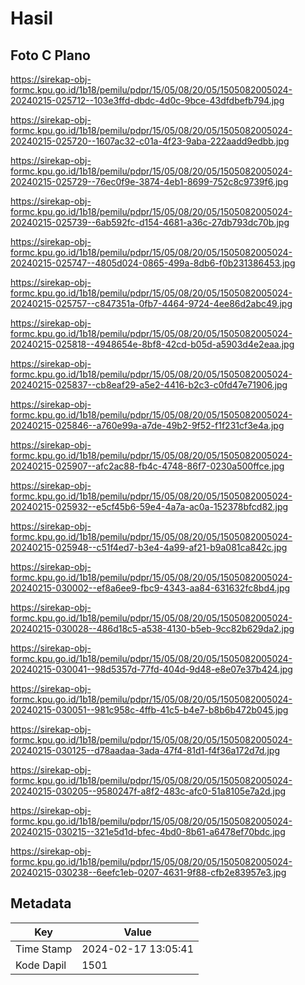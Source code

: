 # Hasil

## Foto C Plano

https://sirekap-obj-formc.kpu.go.id/1b18/pemilu/pdpr/15/05/08/20/05/1505082005024-20240215-025712--103e3ffd-dbdc-4d0c-9bce-43dfdbefb794.jpg

https://sirekap-obj-formc.kpu.go.id/1b18/pemilu/pdpr/15/05/08/20/05/1505082005024-20240215-025720--1607ac32-c01a-4f23-9aba-222aadd9edbb.jpg

https://sirekap-obj-formc.kpu.go.id/1b18/pemilu/pdpr/15/05/08/20/05/1505082005024-20240215-025729--76ec0f9e-3874-4eb1-8699-752c8c9739f6.jpg

https://sirekap-obj-formc.kpu.go.id/1b18/pemilu/pdpr/15/05/08/20/05/1505082005024-20240215-025739--6ab592fc-d154-4681-a36c-27db793dc70b.jpg

https://sirekap-obj-formc.kpu.go.id/1b18/pemilu/pdpr/15/05/08/20/05/1505082005024-20240215-025747--4805d024-0865-499a-8db6-f0b231386453.jpg

https://sirekap-obj-formc.kpu.go.id/1b18/pemilu/pdpr/15/05/08/20/05/1505082005024-20240215-025757--c847351a-0fb7-4464-9724-4ee86d2abc49.jpg

https://sirekap-obj-formc.kpu.go.id/1b18/pemilu/pdpr/15/05/08/20/05/1505082005024-20240215-025818--4948654e-8bf8-42cd-b05d-a5903d4e2eaa.jpg

https://sirekap-obj-formc.kpu.go.id/1b18/pemilu/pdpr/15/05/08/20/05/1505082005024-20240215-025837--cb8eaf29-a5e2-4416-b2c3-c0fd47e71906.jpg

https://sirekap-obj-formc.kpu.go.id/1b18/pemilu/pdpr/15/05/08/20/05/1505082005024-20240215-025846--a760e99a-a7de-49b2-9f52-f1f231cf3e4a.jpg

https://sirekap-obj-formc.kpu.go.id/1b18/pemilu/pdpr/15/05/08/20/05/1505082005024-20240215-025907--afc2ac88-fb4c-4748-86f7-0230a500ffce.jpg

https://sirekap-obj-formc.kpu.go.id/1b18/pemilu/pdpr/15/05/08/20/05/1505082005024-20240215-025932--e5cf45b6-59e4-4a7a-ac0a-152378bfcd82.jpg

https://sirekap-obj-formc.kpu.go.id/1b18/pemilu/pdpr/15/05/08/20/05/1505082005024-20240215-025948--c51f4ed7-b3e4-4a99-af21-b9a081ca842c.jpg

https://sirekap-obj-formc.kpu.go.id/1b18/pemilu/pdpr/15/05/08/20/05/1505082005024-20240215-030002--ef8a6ee9-fbc9-4343-aa84-631632fc8bd4.jpg

https://sirekap-obj-formc.kpu.go.id/1b18/pemilu/pdpr/15/05/08/20/05/1505082005024-20240215-030028--486d18c5-a538-4130-b5eb-9cc82b629da2.jpg

https://sirekap-obj-formc.kpu.go.id/1b18/pemilu/pdpr/15/05/08/20/05/1505082005024-20240215-030041--98d5357d-77fd-404d-9d48-e8e07e37b424.jpg

https://sirekap-obj-formc.kpu.go.id/1b18/pemilu/pdpr/15/05/08/20/05/1505082005024-20240215-030051--981c958c-4ffb-41c5-b4e7-b8b6b472b045.jpg

https://sirekap-obj-formc.kpu.go.id/1b18/pemilu/pdpr/15/05/08/20/05/1505082005024-20240215-030125--d78aadaa-3ada-47f4-81d1-f4f36a172d7d.jpg

https://sirekap-obj-formc.kpu.go.id/1b18/pemilu/pdpr/15/05/08/20/05/1505082005024-20240215-030205--9580247f-a8f2-483c-afc0-51a8105e7a2d.jpg

https://sirekap-obj-formc.kpu.go.id/1b18/pemilu/pdpr/15/05/08/20/05/1505082005024-20240215-030215--321e5d1d-bfec-4bd0-8b61-a6478ef70bdc.jpg

https://sirekap-obj-formc.kpu.go.id/1b18/pemilu/pdpr/15/05/08/20/05/1505082005024-20240215-030238--6eefc1eb-0207-4631-9f88-cfb2e83957e3.jpg


## Metadata

| Key        | Value               |
| ---------- | ------------------- |
| Time Stamp | 2024-02-17 13:05:41 |
| Kode Dapil | 1501                |




